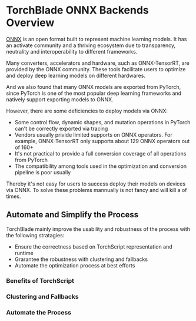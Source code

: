 # TorchBlade ONNX Backends Overview

[ONNX](https://onnx.ai/) is an open format built to represent machine learning models.
It has an activate community and a thriving ecosystem due to transparency, neutrality and interoperability
to different frameworks.

Many converters, accelerators and hardware, such as ONNX-TensorRT, are provided by the ONNX community.
These tools facilitate users to optimize and deploy deep learning models on different hardwares.

And we also found that many ONNX models are exported from PyTorch, since PyTorch is one of the most popular deep
learning frameworks and natively support exporting models to ONNX.

However, there are some deficiencies to deploy models via ONNX:

- Some control flow, dynamic shapes, and mutation operations in PyTorch can't be correctly exported via tracing
- Vendors usually privide limited supports on ONNX operators. For example, ONNX-TensorRT only supports about 129 ONNX operators out of 160+
- It's not practical to provide a full conversion coverage of all operations from PyTorch
- The compatibility among tools used in the optimization and conversion pipeline is poor usually

Thereby it's not easy for users to success deploy their models on devices via ONNX.
To solve these problems mannually is not fancy and will kill a of times.

## Automate and Simplify the Process

TorchBlade mainly improve the usability and robustness of the process with the following stratagies:

- Ensure the correctness based on TorchScript representation and runtime
- Grarantee the robustness with clustering and fallbacks
- Automate the optimization process at best efforts

### Benefits of TorchScript

### Clustering and Fallbacks

### Automate the Process
